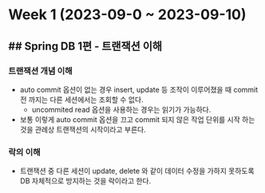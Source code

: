 # Week 1 (2023-09-0 ~ 2023-09-10)

## ## Spring DB 1편 - 트랜잭션 이해
### 트랜잭션 개념 이해
- auto commit 옵션이 없는 경우 insert, update 등 조작이 이루어졌을 때 commit 전 까지는 다른 세션에서는 조회할 수 없다.
    - uncommited read 옵션을 사용하는 경우는 읽기가 가능하다.
- 보통 이렇게 auto commit 옵션을 끄고 commit 되지 않은 작업 단위를 시작 하는 것을 관례상 트랜잭션의 시작이라고 부른다.

### 락의 이해
- 트랜잭션 중 다른 세션이 update, delete 와 같이 데이터 수정을 가하지 못하도록 DB 자체적으로 방지하는 것을 락이라고 한다.